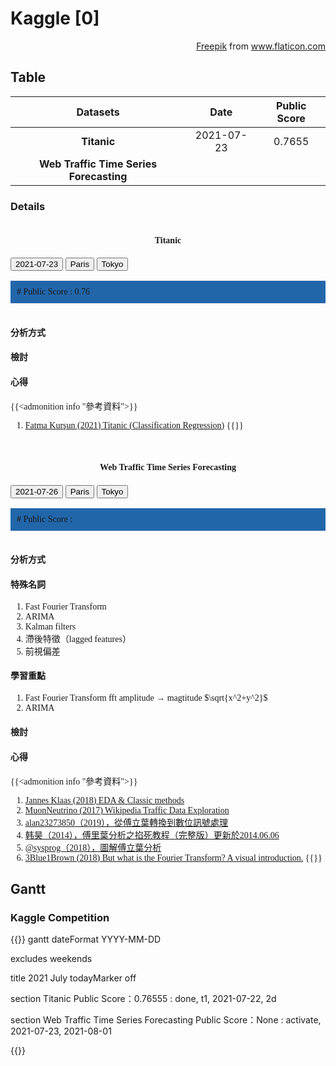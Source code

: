 # Kaggle [0]

<!--more-->
<div style = " text-align : right;"Icons made by ><a href="https://www.freepik.com" title="Freepik">Freepik</a> from <a href="https://www.flaticon.com/" title="Flaticon">www.flaticon.com</a></div>

## Table

|                Datasets                 |    Date    | Public Score |
| :-------------------------------------: | :--------: | :----------: |
|               **Titanic**               | 2021-07-23 |    0.7655    |
| **Web Traffic Time Series Forecasting** |            |              |

### Details

<div class="w3-container" style = "font-family: Verdana;">
  <div class="w3-light-grey" style="padding:1px;text-align: center;">

#### Titanic      
  </div>

  <div class="w3-bar w3-light-grey">
    <button class="w3-bar-item w3-button tablink w3-grey" onclick="openTab(event,'2021-07-23')">2021-07-23</button>
    <button class="w3-bar-item w3-button tablink" onclick="openTab(event,'Paris')">Paris</button>
    <button class="w3-bar-item w3-button tablink" onclick="openTab(event,'Tokyo')">Tokyo</button>
  </div>


  <div id="2021-07-23" class="w3-container w3-border sdate">
    <br>
    <div class="w3-tag w3-round" style="padding:10px; background-color:#2266AA;">
        # Public Score : 0.76
    </div><br>
      <h4>分析方式</h4>
      <h4>檢討</h4>
      <h4>心得</h4>

{{<admonition info "參考資料">}}
1. [Fatma Kurşun (2021) Titanic (Classification Regression)](https://www.kaggle.com/fatmakursun/titanic-classification-models)
{{</admonition>}}
  </div>


  <div id="Paris" class="w3-container w3-border sdate" style="display:none;">
    <h2>Paris</h2>
    <p>Paris is the capital of France.</p> 
  </div>

  <div id="Tokyo" class="w3-container w3-border sdate" style="display:none">
    <h2>Tokyo</h2>
    <p>Tokyo is the capital of Japan.</p>
  </div>

</div><br>


<div class="w3-container" style = "font-family: 'Verdana">
  <div class="w3-light-grey" style="padding:1px;text-align: center;">

#### Web Traffic Time Series Forecasting      
  </div>

  <div class="w3-bar w3-light-grey">
    <button class="w3-bar-item w3-button tablink w3-grey" onclick="openTab(event,'2021-07-26')">2021-07-26</button>
    <button class="w3-bar-item w3-button tablink" onclick="openTab(event,'Paris')">Paris</button>
    <button class="w3-bar-item w3-button tablink" onclick="openTab(event,'Tokyo')">Tokyo</button>
  </div>


  <div id="2021-07-26" class="w3-container w3-border sdate">
    <br>
    <div class="w3-tag w3-round" style="padding:10px; background-color:#2266AA;">
        # Public Score : 
    </div><br>
      <h4>分析方式</h4>
      <h4>特殊名詞</h4>
<div>

1. Fast Fourier Transform
1. ARIMA
1. Kalman filters
1. 滯後特徵（lagged features）
1. 前視偏差
</div>
      <h4>學習重點</h4>
<div>

1. Fast Fourier Transform
   fft amplitude $\to$ magtitude
   $\sqrt{x^2+y^2}$
1. ARIMA
</div>
      <h4>檢討</h4>
      <h4>心得</h4>

{{<admonition info "參考資料">}}
1. [Jannes Klaas (2018) EDA & Classic methods](https://nbviewer.jupyter.org/github/PacktPublishing/Machine-Learning-for-Finance/blob/master/4.1%20EDA%20%26%20Classic%20methods.ipynb)
1. [MuonNeutrino (2017) Wikipedia Traffic Data Exploration](https://www.kaggle.com/muonneutrino/wikipedia-traffic-data-exploration)
1. [alan23273850（2019），從傅立葉轉換到數位訊號處理](https://alan23273850.gitbook.io/signals-and-systems/)
1. [韩昊（2014），傅里葉分析之掐死教程（完整版）更新於2014.06.06](https://zhuanlan.zhihu.com/p/19763358)
1. [@sysprog（2018），圖解傅立葉分析](https://hackmd.io/@sysprog/fourier-transform)
1. [3Blue1Brown (2018) But what is the Fourier Transform? A visual introduction.](https://www.youtube.com/watch?v=spUNpyF58BY)
{{</admonition>}}

  </div>


  <div id="Paris" class="w3-container w3-border sdate" style="display:none;">
    <h2>Paris</h2>
    <p>Paris is the capital of France.</p> 
  </div>

  <div id="Tokyo" class="w3-container w3-border sdate" style="display:none">
    <h2>Tokyo</h2>
    <p>Tokyo is the capital of Japan.</p>
  </div>

</div>

## Gantt
### Kaggle Competition



{{<mermaid>}}
gantt
dateFormat YYYY-MM-DD

excludes    weekends

title 2021 July
todayMarker off

section Titanic
    Public Score：0.76555		:		done,	t1,	2021-07-22,	2d

section Web Traffic Time Series Forecasting
	Public Score：None			  :		activate,	2021-07-23,	2021-08-01

{{</mermaid>}}

























































<script>
function openTab(evt, submit_date) {
  var i, x, tablinks;
  x = document.getElementsByClassName("sdate");
  for (i = 0; i < x.length; i++) {
    x[i].style.display = "none";
  }
  tablinks = document.getElementsByClassName("tablink");
  for (i = 0; i < x.length; i++) {
    tablinks[i].className = tablinks[i].className.replace(" w3-grey", "");
  }
  document.getElementById(submit_date).style.display = "block";
  evt.currentTarget.className += " w3-grey";
}
</script>

